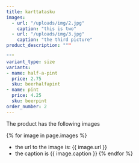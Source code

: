 ```yaml
---
title: karttatasku
images:
  - url: "/uploads/img/2.jpg"
    caption: "this is two"
  - url: "/uploads/img/3.jpg"
    caption: "the third picture"
product_description: """

"""
variant_type: size
variants:
- name: half-a-pint
  price: 2.75
  sku: beerhalfapint
- name: pint
  price: 4.25
  sku: beerpint
order_number: 2
---
```






The product has the following images

{% for image in page.images %}
- the url to the image is: {{ image.url }}
- the caption is {{ image.caption }}
{% endfor %}
